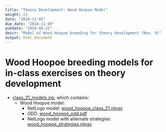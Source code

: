 ```yaml
---
title: "Theory Development: Wood Hoopoe Model"
weight: 21
date: "2019-11-05"
due_date: "2018-11-09"
pubdate: "2019-08-22"
descr: "Model of Wood Hoopoe breeding for theory development (Nov. 9)"
output: html_document
---
```

# Wood Hoopoe breeding models for in-class exercises on theory development

* [class_21_models.zip](/models/class_21/class_21_models.zip), which contains:
  * Wood Hoopoe model: 
    * NetLogo model: [wood_hoopoe_class_21.nlogo](/models/class_21/wood_hoopoe_class_21.nlogo)
    * ODD:  [wood_hoopoe_odd.pdf](/models/class_21/wood_hoopoe_odd.pdf)
    * NetLogo model with alternate strategies: [wood_hoopoe_strategies.nlogo](/models/class_21/wood_hoopoe_strategies.nlogo)
